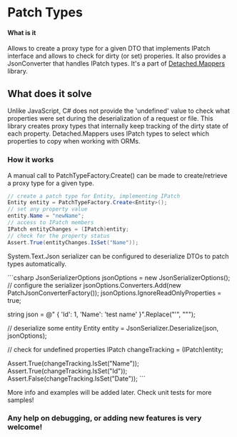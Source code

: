 # Patch Types
#### What is it
Allows to create a proxy type for a given DTO that implements IPatch interface and allows to check for dirty (or set) properies. It also provides a JsonConverter that handles IPatch types.
It's a part of [Detached.Mappers](https://github.com/leonardoporro/Detached-Mapper) library.

## What does it solve
Unlike JavaScript, C# does not provide the 'undefined' value to check what properties were set during the deserialization of a 
request or file.
This library creates proxy types that internally keep tracking of the dirty state of each property.
Detached.Mappers uses IPatch types to select which properties to copy when working with ORMs.

### How it works
A manual call to PatchTypeFactory.Create() can be made to create/retrieve a proxy type for a given type.

```csharp
// create a patch type for Entity, implementing IPatch
Entity entity = PatchTypeFactory.Create<Entity>();
// set any property value 
entity.Name = "newName";
// access to IPatch members
IPatch entityChanges = (IPatch)entity;
// check for the property status
Assert.True(entityChanges.IsSet("Name"));
```

System.Text.Json serializer can be configured to deserialize DTOs to patch types automatically.



´´´csharp
JsonSerializerOptions jsonOptions = new JsonSerializerOptions();
// configure the serializer
jsonOptions.Converters.Add(new PatchJsonConverterFactory());
jsonOptions.IgnoreReadOnlyProperties = true;

string json = @"
    {
        'Id': 1,
        'Name': 'test name'
    }".Replace("'", "\"");
            
// deserialize some entity
Entity entity = JsonSerializer.Deserialize<Entity>(json, jsonOptions);

// check for undefined properties
IPatch changeTracking = (IPatch)entity;

Assert.True(changeTracking.IsSet("Name"));
Assert.True(changeTracking.IsSet("Id"));
Assert.False(changeTracking.IsSet("Date"));
´´´

More info and examples will be added later.
Check unit tests for more samples!

### Any help on debugging, or adding new features is very welcome!
